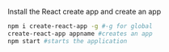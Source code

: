 Install the React create app and create an app 
```sh
npm i create-react-app -g #-g for global
create-react-app appname #creates an app
npm start #starts the application
```
